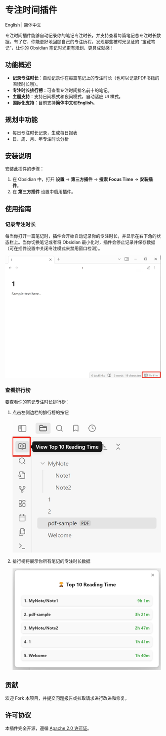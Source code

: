 # 专注时间插件

[English](README.md) | 简体中文

专注时间插件能够自动记录你的笔记专注时长，并支持查看每篇笔记总专注时长数据。有了它，你能更好地回顾自己的专注历程，发现那些被时光见证的 “宝藏笔记”，让你的 Obsidian 笔记时光更有规划、更具成就感！

## 功能概述

- **记录专注时长**：自动记录你在每篇笔记上的专注时长（也可以记录PDF书籍的阅读时长哦）。
- **专注时长排行榜**：可查看专注时间排名前十的笔记。
- **主题支持**：支持日间模式和夜间模式，自动适应 UI 样式。
- **国际化支持**：目前支持**简体中文**和**English**。

## 规划中功能

- 每日专注时长记录，生成每日报表
- 日、周、月、年专注时长分析

## 安装说明

安装此插件的步骤：

1. 在 Obsidian 中，打开 **设置** → **第三方插件** → **搜索 Focus Time** → **安装插件**。
2. 在 **第三方插件** 设置中启用插件。

## 使用指南

### 记录专注时长

每当你打开一篇笔记时，插件会开始自动记录你的专注时长，并显示在右下角的状态栏上。当你切换笔记或者将 Obsidian 最小化时，插件会停止记录并保存数据（可在插件设置中关闭专注模式来禁用窗口检测）。

![statusbar](asset/statusbar.png)

### 查看排行榜

要查看你的笔记专注时长排行榜：

1. 点击左侧边栏的排行榜的按钮

   ![ribbon](asset/ribbon.png)

2. 排行榜将展示你所有笔记的专注时长数据

   ![leaderboard](asset/leaderboard.png)

## 贡献

欢迎 Fork 本项目，并提交问题报告或拉取请求进行改进和修复。

## 许可协议

本插件完全开源，遵循 [Apache 2.0 许可证](LICENSE)。

